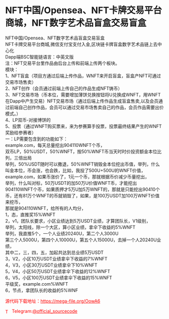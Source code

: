# NFT中国/Opensea、NFT卡牌交易平台商城，NFT数字艺术品盲盒交易盲盒

NFT中国/Opensea、NFT数字艺术品盲盒交易盲盒<br>NFT卡牌交易平台商城,微信支付宝支付入金,区块链卡牌盲盒数字艺术品链上去中心化<br>Dapp端BSC智能链语言：中英文版<br>注：NFT交易平台里作品由后台上传和前端上传两个板块。<br>模块：<br>1、NFT盲盒（项目方通过后端上传作品，WNFT来开启盲盒，盲盒产NFT可通过交易市场售卖）<br>2、NFT创作（会员通过前端上传自己的作品生成NFT铸币）<br>3、NFT交易市场（币本位，需要增加薄饼兑换按钮将U兑换成WNFT，用WNFT在Dapp中产生交易）NFT交易市场（通过后端上传作品生成盲盒售卖,以及会员通过前端自己创作作品，会员可以通过交易市场售卖自己的作品，会员作品需要出价模式。）<br>4、LP双币-对接博饼的<br>5、投票（通过WNFT购买票来，来为参赛算手投票，投票最终结果产生的WNFT奖励给参赛者）<br>一：LP需要包含到的功能如下：<br>example.com，每天总量挖出904110WNFT个币，<br>双币LP，50%USDT，50%WNFT，按50%WNFT币当天时时价投资额金本位比列，三倍出局<br>举列，50%USDT随时可以撒退，50%WNFT销毁金本位挖出币值，举列，什么叫金本位，币会涨，也会跌，比如，我投了500U+500U的WNFT价值，example.com，如果币涨价了，1元一个币，那就根据币价减少币量挖出，<br>举列，什么叫对标，50万USDT的加50万U价值WNFT币，才能挖出904110WNFT个币，如果质押才5万U加5万WNFT的，那就是只能挖出90410个币，还有81万个WNFT的币就销毁了，如果，是100万USDT加100万WNFT价值来挖币，<br>那就是904110WNFT，给所有的人均分，<br>1，态，直推奖15%WNFT<br>2，v1，团队长要求，小区业绩达到5万USDT业绩，才算团队长，V1级别，<br>举列，太阳线，除一个大区，算小区业绩，拿伞下收益的5%WNFT<br>举列，我直推5个，一个人业绩20240U，第二个人3000U<br>第三个人5000U，第四个人10000U，第五个人15000U，去掉一个人20240U业绩，<br>其中二，三，四，五，加起共达到总业绩5万USDT<br>3，V2，小区10万USDT业绩拿伞下收益的7%WNFT<br>4，V3，小区30万USDT业绩拿伞下10%WNFT<br>5，V4，小区50万USDT业绩拿伞下收益的12%WNFT<br>6，V5，小区100万USDT业绩拿伞下收益的15%WNFT<br>平级奖，example.com%WNFT<br>6，节点，拿团队长的收益的5%WNF<br>


<p style="color: red;">源代码下载地址：<a href="https://mega-file.org/OowA6" style="color: red;">https://mega-file.org/OowA6</a></p><p style="color: red;"><img src="https://cdn-icons-png.flaticon.com/512/2111/2111646.png" alt="Telegram Icon" style="width: 16px; vertical-align: middle; margin-right: 5px;">Telegram:<a href="https://t.me/official_sourcecode" style="color: red;">@official_sourcecode</a></p>